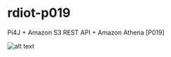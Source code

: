 # rdiot-p019
Pi4J + Amazon S3 REST API + Amazon Athena [P019]

![alt text](http://cfile27.uf.tistory.com/image/99532B495AD5E3191D36DD)
